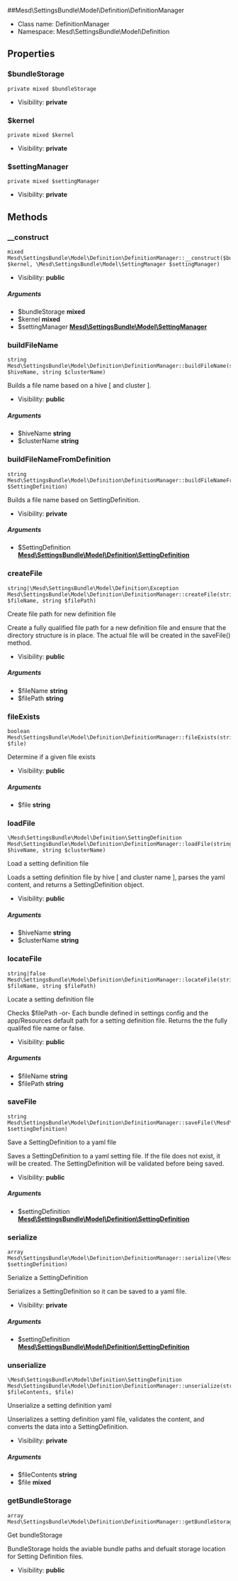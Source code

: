 ##Mesd\SettingsBundle\Model\Definition\DefinitionManager






* Class name: DefinitionManager
* Namespace: Mesd\SettingsBundle\Model\Definition





Properties
----------


### $bundleStorage

    private mixed $bundleStorage





* Visibility: **private**


### $kernel

    private mixed $kernel





* Visibility: **private**


### $settingManager

    private mixed $settingManager





* Visibility: **private**


Methods
-------


### __construct

    mixed Mesd\SettingsBundle\Model\Definition\DefinitionManager::__construct($bundleStorage, $kernel, \Mesd\SettingsBundle\Model\SettingManager $settingManager)





* Visibility: **public**


##### Arguments
* $bundleStorage **mixed**
* $kernel **mixed**
* $settingManager **[Mesd\SettingsBundle\Model\SettingManager](Mesd-SettingsBundle-Model-SettingManager.md)**



### buildFileName

    string Mesd\SettingsBundle\Model\Definition\DefinitionManager::buildFileName(string $hiveName, string $clusterName)

Builds a file name based on a hive [ and cluster ].



* Visibility: **public**


##### Arguments
* $hiveName **string**
* $clusterName **string**



### buildFileNameFromDefinition

    string Mesd\SettingsBundle\Model\Definition\DefinitionManager::buildFileNameFromDefinition(\Mesd\SettingsBundle\Model\Definition\SettingDefinition $SettingDefinition)

Builds a file name based on SettingDefinition.



* Visibility: **private**


##### Arguments
* $SettingDefinition **[Mesd\SettingsBundle\Model\Definition\SettingDefinition](Mesd-SettingsBundle-Model-Definition-SettingDefinition.md)**



### createFile

    string|\Mesd\SettingsBundle\Model\Definition\Exception Mesd\SettingsBundle\Model\Definition\DefinitionManager::createFile(string $fileName, string $filePath)

Create file path for new definition file

Create a fully qualified file path for a new definition file
and ensure that the directory structure is in place. The actual
file will be created in the saveFile() method.

* Visibility: **public**


##### Arguments
* $fileName **string**
* $filePath **string**



### fileExists

    boolean Mesd\SettingsBundle\Model\Definition\DefinitionManager::fileExists(string $file)

Determine if a given file exists



* Visibility: **public**


##### Arguments
* $file **string**



### loadFile

    \Mesd\SettingsBundle\Model\Definition\SettingDefinition Mesd\SettingsBundle\Model\Definition\DefinitionManager::loadFile(string $hiveName, string $clusterName)

Load a setting definition file

Loads a setting definition file by hive [ and cluster name ],
parses the yaml content, and returns a SettingDefinition object.

* Visibility: **public**


##### Arguments
* $hiveName **string**
* $clusterName **string**



### locateFile

    string|false Mesd\SettingsBundle\Model\Definition\DefinitionManager::locateFile(string $fileName, string $filePath)

Locate a setting definition file

Checks $filePath
  -or-
Each bundle defined in settings config and the app/Resources
default path for a setting definition file. Returns the the
fully qualifed file name or false.

* Visibility: **public**


##### Arguments
* $fileName **string**
* $filePath **string**



### saveFile

    string Mesd\SettingsBundle\Model\Definition\DefinitionManager::saveFile(\Mesd\SettingsBundle\Model\Definition\SettingDefinition $settingDefinition)

Save a SettingDefinition to a yaml file

Saves a SettingDefinition to a yaml setting file. If the file
does not exist, it will be created. The SettingDefinition
will be validated before being saved.

* Visibility: **public**


##### Arguments
* $settingDefinition **[Mesd\SettingsBundle\Model\Definition\SettingDefinition](Mesd-SettingsBundle-Model-Definition-SettingDefinition.md)**



### serialize

    array Mesd\SettingsBundle\Model\Definition\DefinitionManager::serialize(\Mesd\SettingsBundle\Model\Definition\SettingDefinition $settingDefinition)

Serialize a SettingDefinition

Serializes a SettingDefinition so it can be saved to
a yaml file.

* Visibility: **private**


##### Arguments
* $settingDefinition **[Mesd\SettingsBundle\Model\Definition\SettingDefinition](Mesd-SettingsBundle-Model-Definition-SettingDefinition.md)**



### unserialize

    \Mesd\SettingsBundle\Model\Definition\SettingDefinition Mesd\SettingsBundle\Model\Definition\DefinitionManager::unserialize(string $fileContents, $file)

Unserialize a setting definition yaml

Unserializes a setting definition yaml file, validates the
content, and converts the data into a SettingDefinition.

* Visibility: **private**


##### Arguments
* $fileContents **string**
* $file **mixed**



### getBundleStorage

    array Mesd\SettingsBundle\Model\Definition\DefinitionManager::getBundleStorage()

Get bundleStorage

BundleStorage holds the aviable bundle paths and defualt
storage location for Setting Definition files.

* Visibility: **public**



